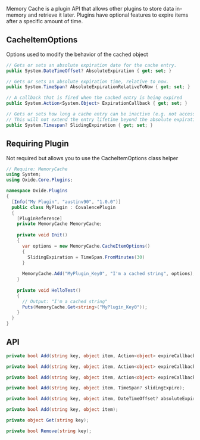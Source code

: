 Memory Cache is a plugin API that allows other plugins to store data in-memory and retrieve it later. Plugins have optional features to expire items after a specific amount of time.

## CacheItemOptions

Options used to modify the behavior of the cached object
```csharp
// Gets or sets an absolute expiration date for the cache entry.
public System.DateTimeOffset? AbsoluteExpiration { get; set; }

// Gets or sets an absolute expiration time, relative to now.
public System.TimeSpan? AbsoluteExpirationRelativeToNow { get; set; }

// A callback that is fired when the cached entry is being expired
public System.Action<System.Object> ExpirationCallback { get; set; }

// Gets or sets how long a cache entry can be inactive (e.g. not accessed) before it will be removed.
// This will not extend the entry lifetime beyond the absolute expiration (if set).
public System.Timespan? SlidingExpiration { get; set; }
```

## Requiring Plugin

Not required but allows you to use the CacheItemOptions class helper

```csharp
// Require: MemoryCache
using System;
using Oxide.Core.Plugins;

namespace Oxide.Plugins
{
  [Info("My Plugin", "austinv90", "1.0.0")]
  public class MyPlugin : CovalencePlugin
  {
    [PluginReference]
    private MemoryCache MemoryCache;
    
    private void Init()
    {
      var options = new MemoryCache.CacheItemOptions()
      {
        SlidingExpiration = TimeSpan.FromMinutes(30)
      }
      
      MemoryCache.Add("MyPlugin_Key0", "I'm a cached string", options);
    }
    
    private void HelloTest()
    {
      // Output: "I'm a cached string"
      Puts(MemoryCache.Get<string>("MyPlugin_Key0"));
    }
  }
}
```

## API

```csharp
private bool Add(string key, object item, Action<object> expireCallback, DateTimeOffset? absoluteExpire, TimeSpan? slidingExpire);

private bool Add(string key, object item, Action<object> expireCallback, TimeSpan? slidingExpire);

private bool Add(string key, object item, Action<object> expireCallback, DateTimeOffset? absoluteExpire);

private bool Add(string key, object item, TimeSpan? slidingExpire);

private bool Add(string key, object item, DateTimeOffset? absoluteExpire);

private bool Add(string key, object item);

private object Get(string key);

private bool Remove(string key);

```